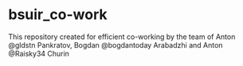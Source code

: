 # bsuir_co-work
This repository created for efficient co-working by the team of Anton @gldstn Pankratov, Bogdan @bogdantoday Arabadzhi and Anton @Raisky34 Churin
